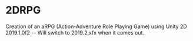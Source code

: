 # 2DRPG
Creation of an aRPG (Action-Adventure Role Playing Game) using Unity 2D 2019.1.0f2 -- Will switch to 2019.2.xfx when it comes out.
